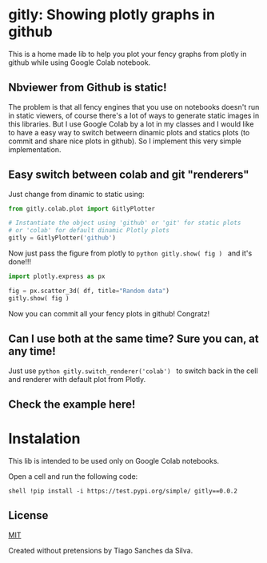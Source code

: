 # gitly: Showing plotly graphs in github

This is a home made lib to help you plot your fency graphs from plotly in github while using Google Colab notebook.

## Nbviewer from Github is static!

The problem is that all fency engines that you use on notebooks doesn't run in static viewers, of course there's a lot of ways to generate static images in this libraries. But I use Google Colab by a lot in my classes and I would like to have a easy way to switch betweern dinamic plots and statics plots (to commit and share nice plots in github). So I implement this very simple implementation.

## Easy switch between colab and git "renderers"

Just change from dinamic to static using:

```python
from gitly.colab.plot import GitlyPlotter

# Instantiate the object using 'github' or 'git' for static plots
# or 'colab' for default dinamic Plotly plots
gitly = GitlyPlotter('github')
```

Now just pass the figure from plotly to ```python gitly.show( fig ) ``` and it's done!!!

```python
import plotly.express as px

fig = px.scatter_3d( df, title="Random data")
gitly.show( fig )
```
Now you can commit all your fency plots in github! Congratz!

## Can I use both at the same time? Sure you can, at any time!

Just use ```python gitly.switch_renderer('colab') ``` to switch back in the cell and renderer with default plot from Plotly.

## Check the example here!

<to do>

# Instalation

This lib is intended to be used only on Google Colab notebooks.

Open a cell and run the following code:

```shell !pip install -i https://test.pypi.org/simple/ gitly==0.0.2 ```


## License
[MIT](https://choosealicense.com/licenses/mit/)

Created without pretensions by Tiago Sanches da Silva.
